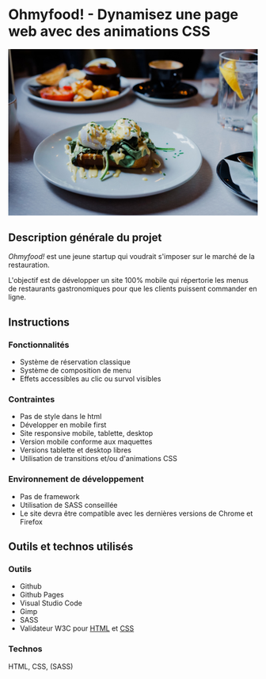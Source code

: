 
# Ohmyfood! - Dynamisez une page web avec des animations CSS

![logo](https://github.com/CarolineSenes/SENESCaroline_3_17032021/blob/master/images/restaurants/toa-heftiba-DQKerTsQwi0-unsplash.jpg)
  

## Description générale du projet

*Ohmyfood!* est une jeune startup qui voudrait s'imposer sur le marché de la restauration.

L'objectif est de développer un site 100% mobile qui répertorie les menus de restaurants gastronomiques pour que les clients puissent commander en ligne. 


## Instructions

### Fonctionnalités

- Système de réservation classique
- Système de composition de menu
- Effets accessibles au clic ou survol visibles
 

### Contraintes

- Pas de style dans le html
- Développer en mobile first
- Site responsive mobile, tablette, desktop
- Version mobile conforme aux maquettes
- Versions tablette et desktop libres
- Utilisation de transitions et/ou d'animations CSS
  

### Environnement de développement

- Pas de framework
- Utilisation de SASS conseillée
- Le site devra être compatible avec les dernières versions de Chrome et Firefox
  

## Outils et technos utilisés

### Outils

- Github
- Github Pages
- Visual Studio Code
- Gimp
- SASS
- Validateur W3C pour [HTML](https://validator.w3.org/) et [CSS](https://jigsaw.w3.org/css-validator/#validate_by_upload)

### Technos

HTML, CSS, (SASS)
